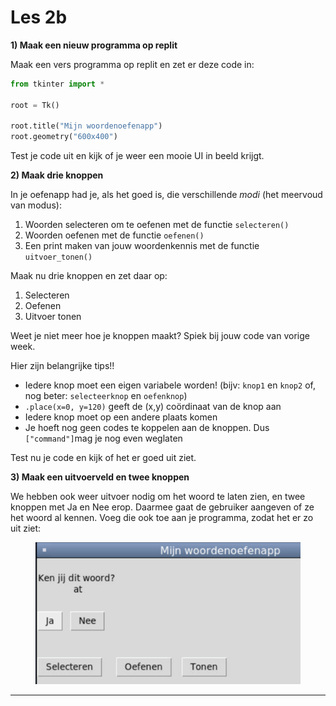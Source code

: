 # Les 2b

**1) Maak een nieuw programma op replit**

Maak een vers programma op replit en zet er deze code in:

```python
from tkinter import *

root = Tk()

root.title("Mijn woordenoefenapp")
root.geometry("600x400")
```

Test je code uit en kijk of je weer een mooie UI in beeld krijgt.

**2) Maak drie knoppen**

In je oefenapp had je, als het goed is, die verschillende _modi_ (het meervoud van modus):

1. Woorden selecteren om te oefenen met de functie `selecteren()`
2. Woorden oefenen met de functie `oefenen()`
3. Een print maken van jouw woordenkennis met de functie `uitvoer_tonen()`

Maak nu drie knoppen en zet daar op:

1. Selecteren
2. Oefenen
3. Uitvoer tonen

Weet je niet meer hoe je knoppen maakt? Spiek bij jouw code van vorige week.&#x20;

Hier zijn belangrijke tips!!

* Iedere knop moet een eigen variabele worden! (bijv: `knop1` en `knop2` of, nog beter: `selecteerknop` en `oefenknop`)
* `.place(x=0, y=120)` geeft de (x,y) coördinaat van de knop aan
* Iedere knop moet op een andere plaats komen
* Je hoeft nog geen codes te koppelen aan de knoppen. Dus `["command"]`mag je nog even weglaten

Test nu je code en kijk of het er goed uit ziet.

**3) Maak  een uitvoerveld en twee knoppen**

We hebben ook weer uitvoer nodig om het woord te laten zien, en twee knoppen met Ja en Nee erop. Daarmee gaat de gebruiker aangeven of ze het woord al kennen. Voeg die ook toe aan je programma, zodat het er zo uit ziet:

<figure><img src="../../.gitbook/assets/image (2).png" alt=""><figcaption></figcaption></figure>

****
